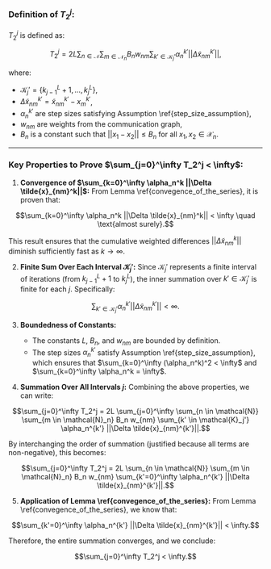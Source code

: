 

### **Definition of $`T_2^j`$:**
 $`T_2^j`$ is defined as:

```math
T_2^j = 2L \sum_{n \in \mathcal{N}} \sum_{m \in \mathcal{N}_n} B_n w_{nm} \sum_{k' \in \mathcal{K}_j'} \alpha_n^{k'} ||\Delta \tilde{x}_{nm}^{k'}||,
```

where:
- $`\mathcal{K}_j' = \{k_{j-1}^L + 1, \dots, k_j^L\}`$,
- $`\Delta \tilde{x}_{nm}^{k'} = \tilde{x}_{nm}^{k'} - x_m^{k'} `$,
- $`\alpha_n^{k'}`$ are step sizes satisfying Assumption \ref{step_size_assumption},
- $`w_{nm}`$ are weights from the communication graph,
- $`B_n`$ is a constant such that $`||x_1 - x_2|| \leq B_n`$ for all $`x_1, x_2 \in \mathcal{X}_n`$.

---

### **Key Properties to Prove $`\sum_{j=0}^\infty T_2^j < \infty`$:**

1. **Convergence of $`\sum_{k=0}^\infty \alpha_n^k ||\Delta \tilde{x}_{nm}^k||`$:**
   From Lemma \ref{convegence_of_the_series}, it is proven that:

```math
\sum_{k=0}^\infty \alpha_n^k ||\Delta \tilde{x}_{nm}^k|| < \infty \quad \text{almost surely}.
```

   This result ensures that the cumulative weighted differences $`||\Delta \tilde{x}_{nm}^k||`$ diminish sufficiently fast as $`k \to \infty`$.

2. **Finite Sum Over Each Interval $`\mathcal{K}_j'`$:**
   Since $`\mathcal{K}_j'`$ represents a finite interval of iterations (from $`k_{j-1}^L + 1`$ to $`k_j^L`$), the inner summation over $`k' \in \mathcal{K}_j'`$ is finite for each $`j`$. Specifically:

```math
\sum_{k' \in \mathcal{K}_j'} \alpha_n^{k'} ||\Delta \tilde{x}_{nm}^{k'}|| < \infty.
```

3. **Boundedness of Constants:**
   - The constants $`L`$, $`B_n`$, and $`w_{nm}`$ are bounded by definition.
   - The step sizes $`\alpha_n^{k'}`$ satisfy Assumption \ref{step_size_assumption}, which ensures that $`\sum_{k=0}^\infty (\alpha_n^k)^2 < \infty`$ and $`\sum_{k=0}^\infty \alpha_n^k = \infty`$.

4. **Summation Over All Intervals $`j`$:**
   Combining the above properties, we can write:

```math
\sum_{j=0}^\infty T_2^j = 2L \sum_{j=0}^\infty \sum_{n \in \mathcal{N}} \sum_{m \in \mathcal{N}_n} B_n w_{nm} \sum_{k' \in \mathcal{K}_j'} \alpha_n^{k'} ||\Delta \tilde{x}_{nm}^{k'}||.
```

   By interchanging the order of summation (justified because all terms are non-negative), this becomes:

```math
\sum_{j=0}^\infty T_2^j = 2L \sum_{n \in \mathcal{N}} \sum_{m \in \mathcal{N}_n} B_n w_{nm} \sum_{k'=0}^\infty \alpha_n^{k'} ||\Delta \tilde{x}_{nm}^{k'}||.
```

5. **Application of Lemma \ref{convegence_of_the_series}:**
   From Lemma \ref{convegence_of_the_series}, we know that:

```math
\sum_{k'=0}^\infty \alpha_n^{k'} ||\Delta \tilde{x}_{nm}^{k'}|| < \infty.
```

   Therefore, the entire summation converges, and we conclude:

```math
\sum_{j=0}^\infty T_2^j < \infty.
```

